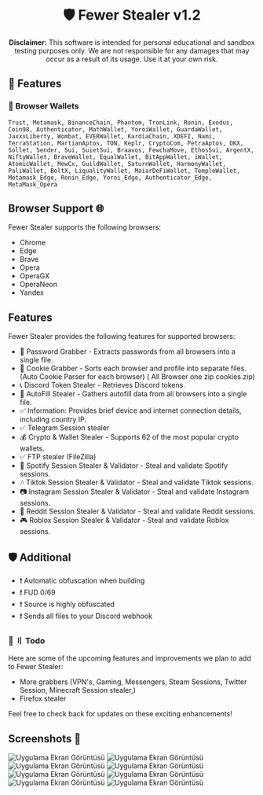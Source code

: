 <h1 align="center">
🛡️ Fewer Stealer v1.2
</h1>
<p align="center">
    <strong>Disclaimer:</strong> This software is intended for personal educational and sandbox testing purposes only. We are not responsible for any damages that may occur as a result of its usage. Use it at your own risk.
</p>



## 📝 Features

### 🦊 Browser Wallets
`Trust, Metamask, BinanceChain, Phantom, TronLink, Ronin, Exodus, Coin98, Authenticator, MathWallet, YoroiWallet, GuardaWallet, JaxxxLiberty, Wombat, EVERWallet, KardiaChain, XDEFI, Nami, TerraStation, MartianAptos, TON, Keplr, CryptoCom, PetraAptos, OKX, Sollet, Sender, Sui, SuietSui, Braavos, FewchaMove, EthosSui, ArgentX, NiftyWallet, BraveWallet, EqualWallet, BitAppWallet, iWallet, AtomicWallet, MewCx, GuildWallet, SaturnWallet, HarmonyWallet, PaliWallet, BoltX, LiqualityWallet, MaiarDeFiWallet, TempleWallet, Metamask_Edge, Ronin_Edge, Yoroi_Edge, Authenticator_Edge, MetaMask_Opera`

## Browser Support 🌐

Fewer Stealer supports the following browsers:

- Chrome
- Edge
- Brave
- Opera
- OperaGX
- OperaNeon
- Yandex

## Features

Fewer Stealer provides the following features for supported browsers:

- 🔑 Password Grabber - Extracts passwords from all browsers into a single file.
- 🍪 Cookie Grabber - Sorts each browser and profile into separate files. (Auto Cookie Parser for each browser) ( All Browser one zip cookies.zip)
- 📞 Discord Token Stealer - Retrieves Discord tokens.
- 🍪 AutoFill Stealer - Gathers autofill data from all browsers into a single file.
- ✅ Information: Provides brief device and internet connection details, including country IP.
- ✅ Telegram Session stealer
- 💰 Crypto & Wallet Stealer - Supports 62 of the most popular crypto wallets.
- ✅ FTP stealer (FileZilla)
- 🎵 Spotify Session Stealer & Validator - Steal and validate Spotify sessions.
- 🎶 Tiktok Session Stealer & Validator - Steal and validate Tiktok sessions.
- 📷 Instagram Session Stealer & Validator - Steal and validate Instagram sessions.
- 💬 Reddit Session Stealer & Validator - Steal and validate Reddit sessions.
- 🎮 Roblox Session Stealer & Validator - Steal and validate Roblox sessions.

## 🛡️ Additional

- ❗️ Automatic obfuscation when building
- ❗️ FUD 0/69
- ❗️ Source is highly obfuscated
- ❗️ Sends all files to your Discord webhook

### 📝 〢 Todo

Here are some of the upcoming features and improvements we plan to add to Fewer Stealer:

- More grabbers (VPN's, Gaming, Messengers, Steam Sessions, Twitter Session, Minecraft Session stealer,)
- Firefox stealer

Feel free to check back for updates on these exciting enhancements!

## Screenshots 📸

![Uygulama Ekran Görüntüsü](https://i.hizliresim.com/plkx5sm.PNG)
![Uygulama Ekran Görüntüsü](https://i.hizliresim.com/gr7myuh.PNG)
![Uygulama Ekran Görüntüsü](https://i.hizliresim.com/fo4e0g7.PNG)
![Uygulama Ekran Görüntüsü](https://i.hizliresim.com/f8i51jl.PNG)
![Uygulama Ekran Görüntüsü](https://i.hizliresim.com/btuo7y9.PNG)
![Uygulama Ekran Görüntüsü](https://i.hizliresim.com/31quiil.PNG)
![Uygulama Ekran Görüntüsü](https://i.hizliresim.com/kjoovyy.PNG)
![Uygulama Ekran Görüntüsü](https://i.hizliresim.com/camf5t3.PNG)
